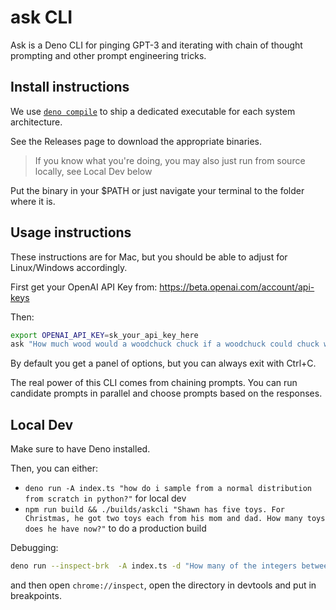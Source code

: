 # ask CLI

Ask is a Deno CLI for pinging GPT-3 and iterating with chain of thought prompting and other prompt engineering tricks.

## Install instructions

We use [`deno compile`](https://deno.land/manual@v1.27.0/tools/compiler) to ship a dedicated executable for each system architecture.

See the Releases page to download the appropriate binaries.

> If you know what you're doing, you may also just run from source locally, see Local Dev below

Put the binary in your $PATH or just navigate your terminal to the folder where it is.

## Usage instructions

These instructions are for Mac, but you should be able to adjust for Linux/Windows accordingly.

First get your OpenAI API Key from: https://beta.openai.com/account/api-keys

Then:

```bash
export OPENAI_API_KEY=sk_your_api_key_here
ask "How much wood would a woodchuck chuck if a woodchuck could chuck wood?"
```

By default you get a panel of options, but you can always exit with Ctrl+C.

The real power of this CLI comes from chaining prompts. You can run candidate prompts in parallel and choose prompts based on the responses.

## Local Dev

Make sure to have Deno installed.

Then, you can either:

- `deno run -A index.ts "how do i sample from a normal distribution from scratch in python?"` for local dev
- `npm run build && ./builds/askcli "Shawn has five toys. For Christmas, he got two toys each from his mom and dad. How many toys does he have now?"` to do a production build

Debugging:

```bash
deno run --inspect-brk  -A index.ts -d "How many of the integers between 0 and 99 inclusive are divisible by 8?"
```

and then open `chrome://inspect`, open the directory in devtools and put in breakpoints.